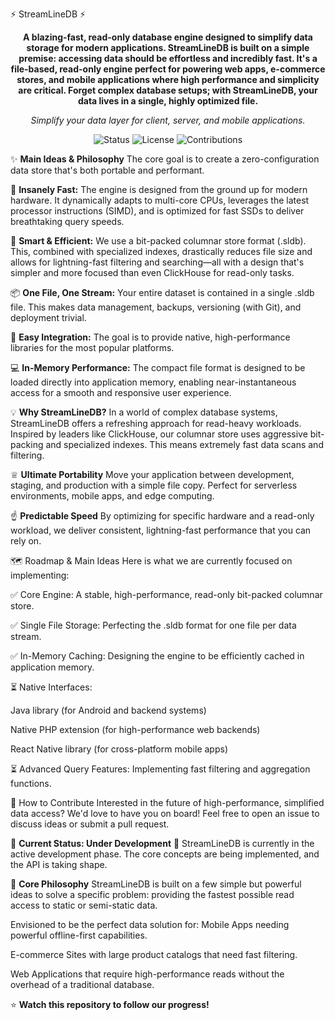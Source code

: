 ⚡ StreamLineDB ⚡
<p align="center">
<strong>A blazing-fast, read-only database engine designed to simplify data storage for modern applications.
StreamLineDB is built on a simple premise: accessing data should be effortless and incredibly fast. It's a file-based, read-only engine perfect for powering web apps, e-commerce stores, and mobile applications where high performance and simplicity are critical. Forget complex database setups; with StreamLineDB, your data lives in a single, highly optimized file.</strong>
</p>

<p align="center">
<em>Simplify your data layer for client, server, and mobile applications.</em>
</p>

<p align="center">
<img alt="Status" src="https://img.shields.io/badge/status-under%20development-yellow?style=for-the-badge">
<img alt="License" src="https://img.shields.io/badge/license-AGPLv3-blue?style=for-the-badge">
<img alt="Contributions" src="https://img.shields.io/badge/contributions-welcome-brightgreen?style=for-the-badge">
</p>


✨ **Main Ideas & Philosophy**
The core goal is to create a zero-configuration data store that's both portable and performant.

🚀 **Insanely Fast:** The engine is designed from the ground up for modern hardware. It dynamically adapts to multi-core CPUs, leverages the latest processor instructions (SIMD), and is optimized for fast SSDs to deliver breathtaking query speeds.

🧠 **Smart & Efficient:** We use a bit-packed columnar store format (.sldb). This, combined with specialized indexes, drastically reduces file size and allows for lightning-fast filtering and searching—all with a design that's simpler and more focused than even ClickHouse for read-only tasks.

📦 **One File, One Stream:** Your entire dataset is contained in a single .sldb file. This makes data management, backups, versioning (with Git), and deployment trivial.

🔗 **Easy Integration:** The goal is to provide native, high-performance libraries for the most popular platforms.

💻 **In-Memory Performance:** The compact file format is designed to be loaded directly into application memory, enabling near-instantaneous access for a smooth and responsive user experience.

💡 **Why StreamLineDB?**
In a world of complex database systems, StreamLineDB offers a refreshing approach for read-heavy workloads. Inspired by leaders like ClickHouse, our columnar store uses aggressive bit-packing and specialized indexes. This means extremely fast data scans and filtering.

♕ **Ultimate Portability**
Move your application between development, staging, and production with a simple file copy. Perfect for serverless environments, mobile apps, and edge computing.

☝ **Predictable Speed**
By optimizing for specific hardware and a read-only workload, we deliver consistent, lightning-fast performance that you can rely on.

🗺️ Roadmap & Main Ideas
Here is what we are currently focused on implementing:

✅ Core Engine: A stable, high-performance, read-only bit-packed columnar store.

✅ Single File Storage: Perfecting the .sldb format for one file per data stream.

✅ In-Memory Caching: Designing the engine to be efficiently cached in application memory.

⏳ Native Interfaces:

Java library (for Android and backend systems)

Native PHP extension (for high-performance web backends)

React Native library (for cross-platform mobile apps)

⏳ Advanced Query Features: Implementing fast filtering and aggregation functions.

🤝 How to Contribute
Interested in the future of high-performance, simplified data access? We'd love to have you on board! Feel free to open an issue to discuss ideas or submit a pull request.

🚧 **Current Status: Under Development** 🚧
StreamLineDB is currently in the active development phase. The core concepts are being implemented, and the API is taking shape. 

🚀 **Core Philosophy**
StreamLineDB is built on a few simple but powerful ideas to solve a specific problem: providing the fastest possible read access to static or semi-static data.

Envisioned to be the perfect data solution for:
Mobile Apps needing powerful offline-first capabilities.

E-commerce Sites with large product catalogs that need fast filtering.

Web Applications that require high-performance reads without the overhead of a traditional database.

⭐ **Watch this repository to follow our progress!**



